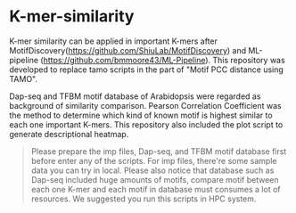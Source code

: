 # K-mer-similarity

K-mer similarity can be applied in important K-mers after MotifDiscovery(https://github.com/ShiuLab/MotifDiscovery) and ML-pipeline (https://github.com/bmmoore43/ML-Pipeline). This repository was developed to replace tamo scripts in the part of "Motif PCC distance using TAMO".

Dap-seq and TFBM motif database of Arabidopsis were regarded as background of similarity comparison. Pearson Correlation Coefficient was the method to determine which kind of known motif is highest similar to each one important K-mers. This repository also included the plot script to generate descriptional heatmap.

> Please prepare the imp files, Dap-seq, and TFBM motif database first before enter any of the scripts. For imp files, there're some sample data you can try in local. Please also notice that database such as Dap-seq included huge amounts of motifs, compare motif between each one K-mer and each motif in database must consumes a lot of resources. We suggested you run this scripts in HPC system.  
